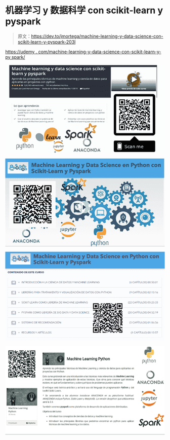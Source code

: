 # 机器学习 y 数据科学 con scikit-learn y pyspark

> 原文：<https://dev.to/jmortega/machine-learning-y-data-science-con-scikit-learn-y-pyspark-203l>

[https://udemy . com/machine-learning-y-data-science-con-scikit-learn-y-py spark/](https://udemy.com/machine-learning-y-data-science-con-scikit-learn-y-pyspark/)

[![python](img/0bc29418ed3d5b74497047b60c44fdf4.png)](https://res.cloudinary.com/practicaldev/image/fetch/s--BFIVPfVw--/c_limit%2Cf_auto%2Cfl_progressive%2Cq_auto%2Cw_880/https://i.imgur.com/LznlysR.png)

[![python](img/6d44d8b1a78e6fe5345df125ca9c476c.png)](https://res.cloudinary.com/practicaldev/image/fetch/s--CQAeuB3V--/c_limit%2Cf_auto%2Cfl_progressive%2Cq_auto%2Cw_880/https://i.imgur.com/UnGhgfC.png)

[![python](img/f5fdae5cf218026480bb4f4b7105249c.png)](https://res.cloudinary.com/practicaldev/image/fetch/s--6Rm1D7Uj--/c_limit%2Cf_auto%2Cfl_progressive%2Cq_auto%2Cw_880/https://i.imgur.com/vStIiNy.png)

[![python](img/278b5d185d3a3e5d9f52a1652af48824.png)](https://res.cloudinary.com/practicaldev/image/fetch/s--oI57WeGK--/c_limit%2Cf_auto%2Cfl_progressive%2Cq_auto%2Cw_880/https://i.imgur.com/wKEjgop.png)